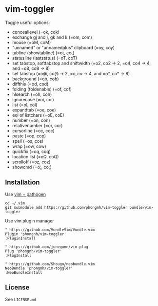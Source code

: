 # vim-toggler

Toggle useful options:

* conceallevel (=ok, cok)
* exchange gj and j, gk and k (=om, com)
* mouse (=oM, coM)
* "unnamed" or "unnamedplus" clipboard (=oy, coy)
* tabline (showtabline) (=ot, cot)
* statusline (laststatus) (=oT, coT)
* set tabstop, softtabstop and shiftwidth (=o2, co2 -> 2, =o4, co4 -> 4, and =o8, co8 -> 8)
* set tabstop (=o@, co@ -> 2, =o$, co$ -> 4, and =o\*, co\* -> 8)
* background (=ob, cob)
* diffthis (=od, cod)
* folding (foldenable) (=of, cof)
* hlsearch (=oh, coh)
* ignorecase (=oi, coi)
* list (=ol, col)
* expandtab (=oe, coe)
* eol of listchars (=oE, coE)
* number (=on, con)
* relativenumber (=or, cor)
* cursorline (=oc, coc)
* paste (=op, cop)
* spell (=os, cos)
* wrap (=ow, cow)
* quickfix (=oq, coq)
* location list (=oQ, coQ)
* scrolloff (=oz, coz)
* showcmd (=o;, co;)

## Installation

Use [vim + pathogen](http://vimcasts.org/episodes/synchronizing-plugins-with-git-submodules-and-pathogen)

    cd ~/.vim
    git submodule add https://github.com/phongnh/vim-toggler bundle/vim-toggler

Use vim plugin manager

    " https://github.com/VundleVim/Vundle.vim
    Plugin 'phongnh/vim-toggler'
    :PluginInstall

    " https://github.com/junegunn/vim-plug
    Plug 'phongnh/vim-toggler'
    :PlugInstall

    " https://github.com/Shougo/neobundle.vim
    NeoBundle 'phongnh/vim-toggler'
    :NeoBundleInstall

## License

See `LICENSE.md`
